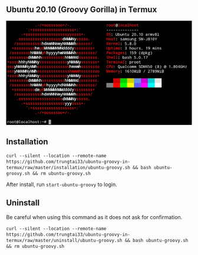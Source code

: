 ## Ubuntu 20.10 (Groovy Gorilla) in Termux
![image](image/ubuntu-groovy.png)
## Installation
```
curl --silent --location --remote-name https://github.com/trungtai33/ubuntu-groovy-in-termux/raw/master/installation/ubuntu-groovy.sh && bash ubuntu-groovy.sh && rm ubuntu-groovy.sh
```
After install, run ```start-ubuntu-groovy``` to login.
## Uninstall
Be careful when using this command as it does not ask for confirmation.
```
curl --silent --location --remote-name https://github.com/trungtai33/ubuntu-groovy-in-termux/raw/master/uninstall/ubuntu-groovy.sh && bash ubuntu-groovy.sh && rm ubuntu-groovy.sh
```